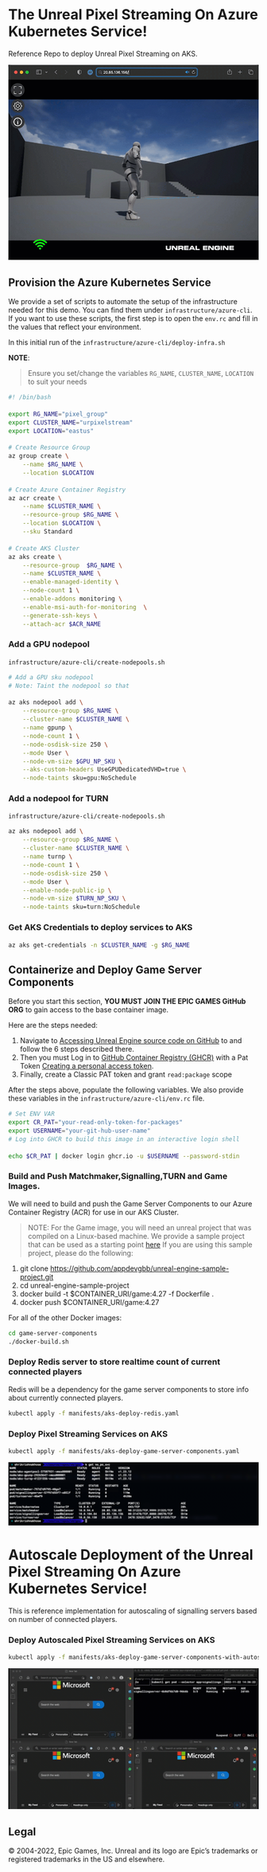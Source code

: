 # The Unreal Pixel Streaming On Azure Kubernetes Service!
Reference Repo to deploy Unreal Pixel Streaming on AKS. 

![](img/UEPS.gif)

## Provision the Azure Kubernetes Service

We provide a set of scripts to automate the setup of the infrastructure needed for this demo. You can find them under `infrastructure/azure-cli`.  If you want to use these scripts, the first step is to open the `env.rc` and fill in the values that reflect your environment. 

In this initial run of the  ```infrastructure/azure-cli/deploy-infra.sh```

**NOTE**: 
> Ensure you set/change the variables `RG_NAME`, `CLUSTER_NAME`, `LOCATION` to suit your needs

```bash
#! /bin/bash

export RG_NAME="pixel_group"
export CLUSTER_NAME="urpixelstream"
export LOCATION="eastus"

# Create Resource Group
az group create \
    --name $RG_NAME \
    --location $LOCATION

# Create Azure Container Registry
az acr create \
    --name $CLUSTER_NAME \
    --resource-group $RG_NAME \
    --location $LOCATION \
    --sku Standard

# Create AKS Cluster
az aks create \
    --resource-group  $RG_NAME \
    --name $CLUSTER_NAME \
    --enable-managed-identity \
    --node-count 1 \
    --enable-addons monitoring \
    --enable-msi-auth-for-monitoring  \
    --generate-ssh-keys \
    --attach-acr $ACR_NAME
```
### Add a GPU nodepool
```infrastructure/azure-cli/create-nodepools.sh```
```bash
# Add a GPU sku nodepool
# Note: Taint the nodepool so that  

az aks nodepool add \
    --resource-group $RG_NAME \
    --cluster-name $CLUSTER_NAME \
    --name gpunp \
    --node-count 1 \
    --node-osdisk-size 250 \
    --mode User \
    --node-vm-size $GPU_NP_SKU \
    --aks-custom-headers UseGPUDedicatedVHD=true \
    --node-taints sku=gpu:NoSchedule
```    

### Add a nodepool for TURN
```infrastructure/azure-cli/create-nodepools.sh```
```bash
az aks nodepool add \
    --resource-group $RG_NAME \
    --cluster-name $CLUSTER_NAME \
    --name turnp \
    --node-count 1 \
    --node-osdisk-size 250 \
    --mode User \
    --enable-node-public-ip \
    --node-vm-size $TURN_NP_SKU \
    --node-taints sku=turn:NoSchedule
```

### Get AKS Credentials to deploy services to AKS
```bash
az aks get-credentials -n $CLUSTER_NAME -g $RG_NAME
```

## Containerize and Deploy Game Server Components

Before you start this section, **YOU MUST JOIN THE EPIC GAMES GitHub ORG** to gain access to the base container image.

Here are the steps needed:

1. Navigate to [Accessing Unreal Engine source code on GitHub](https://www.unrealengine.com/en-US/ue-on-github) to and follow the 6 steps described there.
1. Then you must Log in to [GitHub Container Registry (GHCR)](https://docs.github.com/en/packages/working-with-a-github-packages-registry/working-with-the-container-registry#authenticating-to-the-container-registry) with a Pat Token [Creating a personal access token](https://docs.github.com/en/authentication/keeping-your-account-and-data-secure/creating-a-personal-access-token).
1. Finally, create a Classic PAT token and grant `read:package` scope

After the steps above, populate the following variables. We also provide these variables in the `infrastructure/azure-cli/env.rc` file.

```bash
# Set ENV VAR
export CR_PAT="your-read-only-token-for-packages"
export USERNAME="your-git-hub-user-name"
# Log into GHCR to build this image in an interactive login shell

echo $CR_PAT | docker login ghcr.io -u $USERNAME --password-stdin
```
### Build and Push Matchmaker,Signalling,TURN and Game Images.

We will need to build and push the Game Server Components to our Azure Container Registry (ACR) for use in our AKS Cluster. 

> NOTE:
> For the Game image, you will need an unreal project that was compiled on a Linux-based machine.
> We provide a sample project that can be used as a starting point [here](https://github.com/appdevgbb/unreal-engine-sample-project)
> If you are using this sample project, please do the following:

1. git clone https://github.com/appdevgbb/unreal-engine-sample-project.git
1. cd unreal-engine-sample-project
1. docker build -t $CONTAINER_URI/game:4.27 -f Dockerfile .
1. docker push $CONTAINER_URI/game:4.27

For all of the other Docker images:

``` bash
cd game-server-components
./docker-build.sh
```

### Deploy Redis server to store realtime count of current connected players

Redis will be a dependency for the game server components to store info about currently connected  players.

```bash
kubectl apply -f manifests/aks-deploy-redis.yaml
```

### Deploy Pixel Streaming Services on AKS
```bash 
kubectl apply -f manifests/aks-deploy-game-server-components.yaml
```
![](img/aks.png)

# Autoscale Deployment of the Unreal Pixel Streaming On Azure Kubernetes Service!

This is reference implementation for autoscaling of signalling servers based on number of connected players.

### Deploy Autoscaled Pixel Streaming Services on AKS
```bash
kubectl apply -f manifests/aks-deploy-game-server-components-with-autoscale.yaml
```

![](img/SignallingAutoScale.gif)

## Legal
© 2004-2022, Epic Games, Inc. Unreal and its logo are Epic’s trademarks or registered trademarks in the US and elsewhere. 
